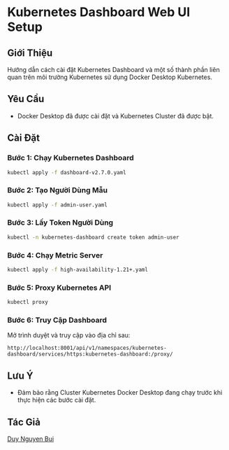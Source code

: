 # Kubernetes Dashboard Web UI Setup

## Giới Thiệu
Hướng dẫn cách cài đặt Kubernetes Dashboard và một số thành phần liên quan trên môi trường Kubernetes sử dụng Docker Desktop Kubernetes.

## Yêu Cầu
- Docker Desktop đã được cài đặt và Kubernetes Cluster đã được bật.

## Cài Đặt

### Bước 1: Chạy Kubernetes Dashboard
```zsh
kubectl apply -f dashboard-v2.7.0.yaml 
```

### Bước 2: Tạo Người Dùng Mẫu
```zsh
kubectl apply -f admin-user.yaml 
```

### Bước 3: Lấy Token Người Dùng
```zsh
kubectl -n kubernetes-dashboard create token admin-user
```

### Bước 4: Chạy Metric Server
```zsh
kubectl apply -f high-availability-1.21+.yaml
```

### Bước 5: Proxy Kubernetes API
```zsh
kubectl proxy
```

### Bước 6: Truy Cập Dashboard
Mở trình duyệt và truy cập vào địa chỉ sau:
```
http://localhost:8001/api/v1/namespaces/kubernetes-dashboard/services/https:kubernetes-dashboard:/proxy/
```

## Lưu Ý
- Đảm bảo rằng Cluster Kubernetes Docker Desktop đang chạy trước khi thực hiện các bước cài đặt.

## Tác Giả
[Duy Nguyen Bui](https://github.com/duynguyenbui)